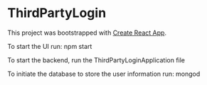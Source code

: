 # ThirdPartyLogin

This project was bootstrapped with [Create React App](https://github.com/facebookincubator/create-react-app).

To start the UI run: npm start

To start the backend, run the ThirdPartyLoginApplication file

To initiate the database to store the user information run: mongod

